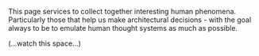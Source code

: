 This page services to collect together interesting human phenomena. Particularly those that help us make architectural decisions - with the goal always to be to emulate human thought systems as much as possible.

(...watch this space...)

